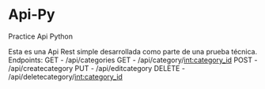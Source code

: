 # Api-Py
Practice Api Python

Esta es una Api Rest simple desarrollada como parte de una prueba técnica. 
Endpoints:
GET - /api/categories
GET - /api/category/<int:category_id>
POST - /api/createcategory
PUT - /api/editcategory
DELETE - /api/deletecategory/<int:category_id>
